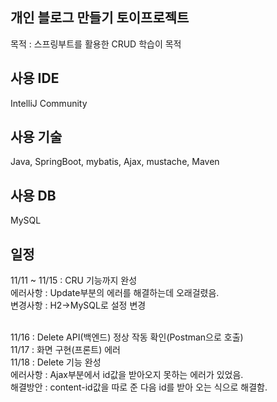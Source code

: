 ## 개인 블로그 만들기 토이프로젝트
목적 : 스프링부트를 활용한 CRUD 학습이 목적

## 사용 IDE
IntelliJ Community

## 사용 기술
Java, SpringBoot, mybatis, Ajax, mustache, Maven

## 사용 DB
MySQL

## 일정

11/11 ~ 11/15 : CRU 기능까지 완성 <br>
에러사항 : Update부분의 에러를 해결하는데 오래걸렸음.<br>
변경사항 : H2->MySQL로 설정 변경<br><br>

11/16 : Delete API(백엔드) 정상 작동 확인(Postman으로 호출)<br>
11/17 : 화면 구현(프론트) 에러<br>
11/18 : Delete 기능 완성<br>
에러사항 : Ajax부분에서 id값을 받아오지 못하는 에러가 있었음.<br>
해결방안 : content-id값을 따로 준 다음 id를 받아 오는 식으로 해결함.<br>
